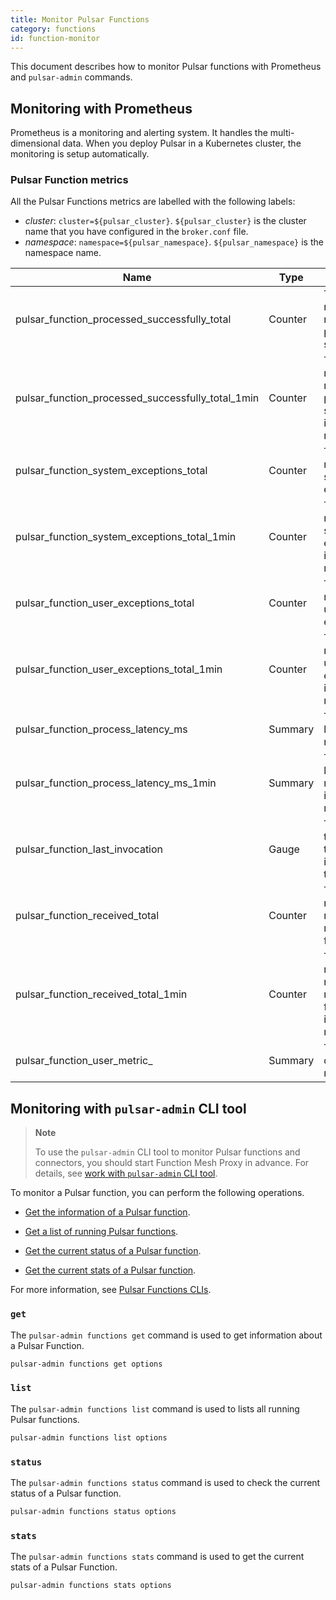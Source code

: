 ```yaml
---
title: Monitor Pulsar Functions
category: functions
id: function-monitor
---
```


This document describes how to monitor Pulsar functions with Prometheus and `pulsar-admin` commands.

## Monitoring with Prometheus

Prometheus is a monitoring and alerting system. It handles the multi-dimensional data. When you deploy Pulsar in a Kubernetes cluster, the monitoring is setup automatically.

### Pulsar Function metrics

All the Pulsar Functions metrics are labelled with the following labels:

- *cluster*: `cluster=${pulsar_cluster}`. `${pulsar_cluster}` is the cluster name that you have configured in the `broker.conf` file.
- *namespace*: `namespace=${pulsar_namespace}`. `${pulsar_namespace}` is the namespace name.

| Name | Type | Description |
|---|---|---|
| pulsar_function_processed_successfully_total | Counter | The total number of messages processed successfully. |
| pulsar_function_processed_successfully_total_1min | Counter | The total number of messages processed successfully in the last 1 minute. |
| pulsar_function_system_exceptions_total | Counter | The total number of system exceptions. |
| pulsar_function_system_exceptions_total_1min | Counter | The total number of system exceptions in the last 1 minute. |
| pulsar_function_user_exceptions_total | Counter | The total number of user exceptions. |
| pulsar_function_user_exceptions_total_1min | Counter | The total number of user exceptions in the last 1 minute. |
| pulsar_function_process_latency_ms | Summary | The process latency in milliseconds. |
| pulsar_function_process_latency_ms_1min | Summary | The process latency in milliseconds in the last 1 minute. |
| pulsar_function_last_invocation | Gauge | The timestamp of the last invocation of the function. |
| pulsar_function_received_total | Counter | The total number of messages received from source. |
| pulsar_function_received_total_1min | Counter | The total number of messages received from source in the last 1 minute. |
pulsar_function_user_metric_ | Summary|The user-defined metrics.

## Monitoring with `pulsar-admin` CLI tool

> **Note**
>
> To use the `pulsar-admin` CLI tool to monitor Pulsar functions and connectors, you should start Function Mesh Proxy in advance. For details, see [work with `pulsar-admin` CLI tool](/install-function-mesh.md#work-with-pulsar-admin-cli-tool).

To monitor a Pulsar function, you can perform the following operations.

* [Get the information of a Pulsar function](#get).

* [Get a list of running Pulsar functions](#list).

* [Get the current status of a Pulsar function](#status).

* [Get the current stats of a Pulsar function](#stats).

For more information, see [Pulsar Functions CLIs](http://pulsar.apache.org/tools/pulsar-admin/2.8.0-SNAPSHOT/#functions).

### `get`

The `pulsar-admin functions get` command is used to get information about a Pulsar Function.

```bash
pulsar-admin functions get options
```

### `list`

The `pulsar-admin functions list` command is used to lists all running Pulsar functions.

```bash
pulsar-admin functions list options
```

### `status`

The `pulsar-admin functions status` command is used to check the current status of a Pulsar function.

```bash
pulsar-admin functions status options
```

### `stats`

The `pulsar-admin functions stats` command is used to get the current stats of a Pulsar Function.

```bash
pulsar-admin functions stats options
```